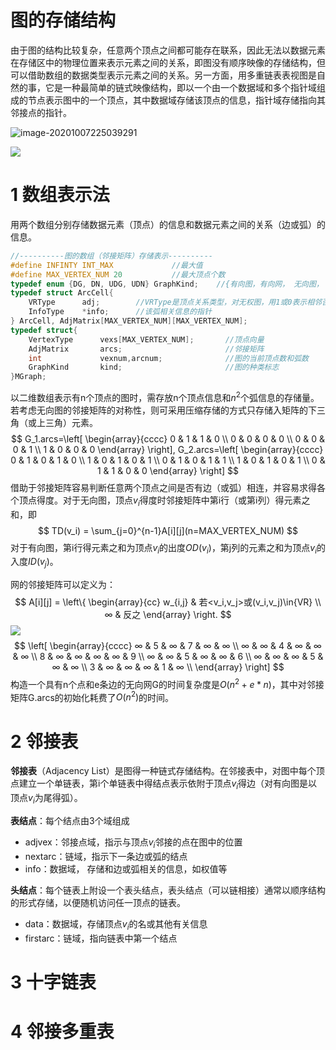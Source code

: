 # 图的存储结构

由于图的结构比较复杂，任意两个顶点之间都可能存在联系，因此无法以数据元素在存储区中的物理位置来表示元素之间的关系，即图没有顺序映像的存储结构，但可以借助数组的数据类型表示元素之间的关系。另一方面，用多重链表表视图是自然的事，它是一种最简单的链式映像结构，即以一个由一个数据域和多个指针域组成的节点表示图中的一个顶点，其中数据域存储该顶点的信息，指针域存储指向其邻接点的指针。

![image-20201007225039291](https://zhishan-zh.github.io/media/datestruct_graph_20201007225039291.png)

![](https://zhishan-zh.github.io/media/datestruct_graph_2020100921342101.png)

# 1 数组表示法

用两个数组分别存储数据元素（顶点）的信息和数据元素之间的关系（边或弧）的信息。

```c
//----------图的数组（邻接矩阵）存储表示----------
#define INFINTY INT_MAX             //最大值
#define MAX_VERTEX_NUM 20           //最大顶点个数
typedef enum {DG, DN, UDG, UDN} GraphKind;    //{有向图，有向网， 无向图， 无向网}
typedef struct ArcCell{
    VRType      adj;        //VRType是顶点关系类型，对无权图，用1或0表示相邻否；对带权图，则为权值类型
    InfoType    *info;      //该弧相关信息的指针
} ArcCell, AdjMatrix[MAX_VERTEX_NUM][MAX_VERTEX_NUM];
typedef struct{
    VertexType      vexs[MAX_VERTEX_NUM];       //顶点向量
    AdjMatrix       arcs;                       //邻接矩阵
    int             vexnum,arcnum;              //图的当前顶点数和弧数
    GraphKind       kind;                       //图的种类标志
}MGraph;
```

以二维数组表示有n个顶点的图时，需存放n个顶点信息和$n^2$个弧信息的存储量。若考虑无向图的邻接矩阵的对称性，则可采用压缩存储的方式只存储入矩阵的下三角（或上三角）元素。
$$
G_1.arcs=\left[
	\begin{array}{cccc} 
		0 & 1 & 1 & 0 \\ 
		0 & 0 & 0 & 0 \\ 
		0 & 0 & 0 & 1 \\ 
		1 & 0 & 0 & 0 
	\end{array} 
\right], 
G_2.arcs=\left[
    \begin{array}{cccc} 
    	0 & 1 & 0 & 1 & 0 \\ 
    	1 & 0 & 1 & 0 & 1 \\ 
    	0 & 1 & 0 & 1 & 1 \\ 
    	1 & 0 & 1 & 0 & 1 \\ 
    	0 & 1 & 1 & 0 & 0 
    \end{array} 
\right]
$$
借助于邻接矩阵容易判断任意两个顶点之间是否有边（或弧）相连，并容易求得各个顶点得度。对于无向图，顶点$v_i$得度时邻接矩阵中第i行（或第i列）得元素之和，即
$$
TD(v_i) = \sum_{j=0}^{n-1}A[i][j](n=MAX_VERTEX_NUM)
$$
对于有向图，第i行得元素之和为顶点$v_i$的出度$OD(v_i)$，第j列的元素之和为顶点$v_i$的入度$ID(v_j)$。

网的邻接矩阵可以定义为：
$$
A[i][j] = \left\{
	\begin{array}{cc}
		w_{i,j} & 若<v_i,v_j>或(v_i,v_j)\in{VR} \\
		∞ & 反之
	\end{array}
\right.
$$
![](https://zhishan-zh.github.io/media/datestruct_graph_20201010090701.png)
$$
\left[
    \begin{array}{cccc} 
    	∞ & 5 & ∞ & 7 & ∞ & ∞ \\ 
    	∞ & ∞ & 4 & ∞ & ∞ & ∞ \\
        8 & ∞ & ∞ & ∞ & ∞ & 9 \\
        ∞ & ∞ & 5 & ∞ & ∞ & 6 \\
        ∞ & ∞ & ∞ & 5 & ∞ & ∞ \\
        3 & ∞ & ∞ & ∞ & 1 & ∞ \\
    \end{array}
\right]
$$
构造一个具有n个点和e条边的无向网G的时间复杂度是$O(n^2 + e*n)$，其中对邻接矩阵G.arcs的初始化耗费了$O(n^2)$的时间。

# 2 邻接表

**邻接表**（Adjacency List）是图得一种链式存储结构。在邻接表中，对图中每个顶点建立一个单链表，第i个单链表中得结点表示依附于顶点$v_i$得边（对有向图是以顶点$v_i$为尾得弧）。

**表结点**：每个结点由3个域组成

- adjvex：邻接点域，指示与顶点$v_i$邻接的点在图中的位置
- nextarc：链域，指示下一条边或弧的结点
- info：数据域， 存储和边或弧相关的信息，如权值等

**头结点**：每个链表上附设一个表头结点，表头结点（可以链相接）通常以顺序结构的形式存储，以便随机访问任一顶点的链表。

- data：数据域，存储顶点$v_i$的名或其他有关信息
- firstarc：链域，指向链表中第一个结点



# 3 十字链表

# 4 邻接多重表

